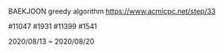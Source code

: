 BAEKJOON greedy algorithm
https://www.acmicpc.net/step/33

#11047
#1931
#11399
#1541

2020/08/13 ~ 2020/08/20
